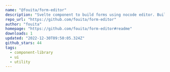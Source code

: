 ```yaml
---
name: "@fouita/form-editor"
description: "Svelte component to build forms using nocode editor. Built with svelte and tailwindcss."
repo_url: "https://github.com/fouita/form-editor"
author: "fouita"
homepage: "https://github.com/fouita/form-editor#readme"
downloads: 1
updated: "2022-12-30T09:50:05.324Z"
github_stars: 44
tags: 
  - component-library
  - ui
  - utility
---
```

